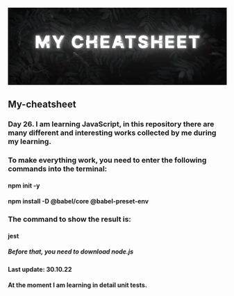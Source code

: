 ![Png](https://github.com/Shadowa123Baran/My-cheatsheet/blob/main/static(2).png?raw=true)

## My-cheatsheet
### Day 26. I am learning JavaScript, in this repository there are many different and interesting works collected by me during my learning.

### To make everything work, you need to enter the following commands into the terminal:
#### npm init -y
#### npm install -D @babel/core @babel-preset-env
### The command to show the result is:
#### jest
##### Before that, you need to download node.js

#### Last update: 30.10.22

#### At the moment I am learning in detail unit tests.

